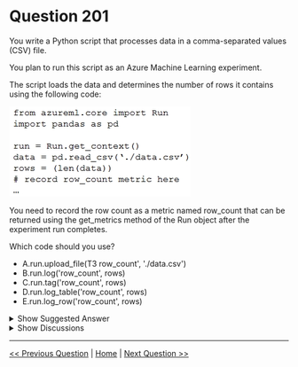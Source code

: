 # Question 201

You write a Python script that processes data in a comma-separated values (CSV) file.

You plan to run this script as an Azure Machine Learning experiment.

The script loads the data and determines the number of rows it contains using the following code:

![Question Image](../images/q201_q_0018200001.png)

You need to record the row count as a metric named row_count that can be returned using the get_metrics method of the Run object after the experiment run completes.

Which code should you use?

- A.run.upload_file(T3 row_count', './data.csv')
- B.run.log('row_count', rows)
- C.run.tag('row_count', rows)
- D.run.log_table('row_count', rows)
- E.run.log_row('row_count', rows)

<details>
  <summary>Show Suggested Answer</summary>

<strong>B</strong><br>

</details>

<details>
  <summary>Show Discussions</summary>

<blockquote><p><strong>ahson0124</strong> <code>(Tue 15 Aug 2023 12:43)</code> - <em>Upvotes: 6</em></p><p>In exam on 2023-02-15</p></blockquote>
<blockquote><p><strong>evangelist</strong> <code>(Mon 02 Dec 2024 13:09)</code> - <em>Upvotes: 1</em></p><p>run.log(&#x27;row_count&#x27;, rows)</p></blockquote>
<blockquote><p><strong>orionduo</strong> <code>(Thu 29 Feb 2024 13:20)</code> - <em>Upvotes: 1</em></p><p>correct.
Log a numerical or string value to the run with the given name using log. Logging a metric to a run causes that metric to be stored in the run record in the experiment. You can log the same metric multiple times within a run, the result being considered a vector of that metric.</p></blockquote>
<blockquote><p><strong>RamundiGR</strong> <code>(Sun 06 Aug 2023 16:07)</code> - <em>Upvotes: 1</em></p><p>correct</p></blockquote>
<blockquote><p><strong>Edriv</strong> <code>(Sat 15 Jul 2023 19:19)</code> - <em>Upvotes: 1</em></p><p>https://learn.microsoft.com/en-us/python/api/azureml-core/azureml.core.run(class)?view=azure-ml-py#remarks</p></blockquote>
<blockquote><p><strong>therealola</strong> <code>(Sun 18 Dec 2022 02:40)</code> - <em>Upvotes: 4</em></p><p>on exam 18-06-22</p></blockquote>
<blockquote><p><strong>racnaoamo</strong> <code>(Sat 19 Nov 2022 08:52)</code> - <em>Upvotes: 3</em></p><p>on exam 18-5-22</p></blockquote>
<blockquote><p><strong>JTWang</strong> <code>(Sat 22 Oct 2022 10:47)</code> - <em>Upvotes: 4</em></p><p>on exam 04/22/2022</p></blockquote>
<blockquote><p><strong>synapse</strong> <code>(Wed 14 Sep 2022 04:28)</code> - <em>Upvotes: 3</em></p><p>correct</p></blockquote>
<blockquote><p><strong>TheYazan</strong> <code>(Sun 14 Aug 2022 09:08)</code> - <em>Upvotes: 1</em></p><p>Correct</p></blockquote>
<blockquote><p><strong>ranjsi01</strong> <code>(Sun 17 Jul 2022 11:11)</code> - <em>Upvotes: 1</em></p><p>correct</p></blockquote>
<blockquote><p><strong>kisskeo</strong> <code>(Tue 05 Apr 2022 21:02)</code> - <em>Upvotes: 2</em></p><p>On Exam 01 Oct 2021</p></blockquote>
<blockquote><p><strong>snsnsnsn</strong> <code>(Thu 03 Mar 2022 08:30)</code> - <em>Upvotes: 2</em></p><p>on 2/9/21</p></blockquote>
<blockquote><p><strong>datamijn</strong> <code>(Wed 02 Feb 2022 09:47)</code> - <em>Upvotes: 3</em></p><p>on 2/8/2021</p></blockquote>

</details>

---

[<< Previous Question](question_200.md) | [Home](/index.md) | [Next Question >>](question_202.md)
